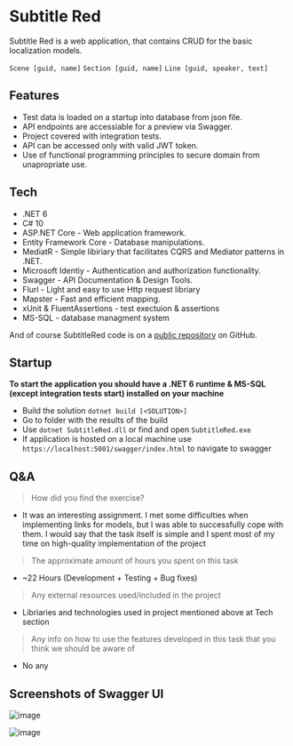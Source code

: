 # Subtitle Red

Subtitle Red is a web application, that contains CRUD for the basic localization models.

`Scene [guid, name]`
`Section [guid, name]`
`Line [guid, speaker, text]`

## Features

- Test data is loaded on a startup into database from json file.
- API endpoints are accessiable for a preview via Swagger.
- Project covered with integration tests.
- API can be accessed only with valid JWT token.
- Use of functional programming principles to secure domain from unapropriate use.

## Tech

- .NET 6
- C# 10
- ASP.NET Core - Web application framework.
- Entity Framework Core - Database manipulations.
- MediatR - Simple libiriary that facilitates CQRS and Mediator patterns in .NET.
- Microsoft Identiy - Authentication and authorization functionality.
- Swagger - API Documentation & Design Tools.
- Flurl - Light and easy to use Http request libriary
- Mapster - Fast and efficient mapping.
- xUnit & FluentAssertions - test exectuion & assertions
- MS-SQL - database managment system

And of course SubtitleRed code is on a [public repository](https://github.com/ArtyomKolosov2/SubtitleRed) on GitHub.

## Startup

**To start the application you should have a .NET 6 runtime & MS-SQL (except integration tests start) installed on your machine** 

- Build the solution `dotnet build [<SOLUTION>]`
- Go to folder with the results of the build
- Use `dotnet SubtitleRed.dll` or find and open `SubtitleRed.exe`
- If application is hosted on a local machine use `https://localhost:5001/swagger/index.html` to navigate to swagger

## Q&A

> How did you find the exercise? 
* It was an interesting assignment. I met some difficulties when implementing links for models, but I was able to successfully cope with them.  I would say that the task itself is simple and I spent most of my time on high-quality implementation of the project
>The approximate amount of hours you spent on this task
* ~22 Hours (Development + Testing + Bug fixes)
>Any external resources used/included in the project
* Libriaries and technologies used in project mentioned above at Tech section
>Any info on how to use the features developed in this task that you think we should be aware of
* No any


## Screenshots of Swagger UI

![image](https://user-images.githubusercontent.com/62713674/193228467-87bbb1b3-14ac-41d8-908b-833ceaa4a951.png)


![image](https://user-images.githubusercontent.com/62713674/193228693-1a186d3a-7096-4ae1-9a33-ac9e7ebe23ac.png)

